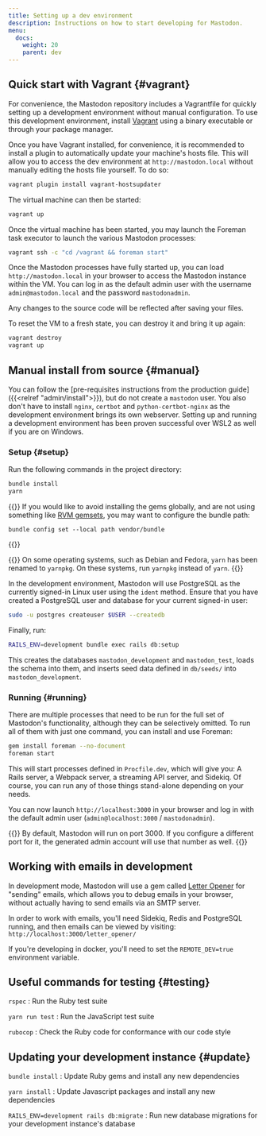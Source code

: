 ```yaml
---
title: Setting up a dev environment
description: Instructions on how to start developing for Mastodon.
menu:
  docs:
    weight: 20
    parent: dev
---
```


## Quick start with Vagrant {#vagrant}

For convenience, the Mastodon repository includes a Vagrantfile for quickly setting up a development environment without manual configuration. To use this development environment, install [Vagrant](https://vagrantup.com) using a binary executable or through your package manager.

Once you have Vagrant installed, for convenience, it is recommended to install a plugin to automatically update your machine's hosts file. This will allow you to access the dev environment at `http://mastodon.local` without manually editing the hosts file yourself. To do so:

```sh
vagrant plugin install vagrant-hostsupdater
```

The virtual machine can then be started:

```sh
vagrant up
```

Once the virtual machine has been started, you may launch the Foreman task executor to launch the various Mastodon processes:

```sh
vagrant ssh -c "cd /vagrant && foreman start"
```

Once the Mastodon processes have fully started up, you can load `http://mastodon.local` in your browser to access the Mastodon instance within the VM. You can log in as the default admin user with the username `admin@mastodon.local` and the password `mastodonadmin`.

Any changes to the source code will be reflected after saving your files.

To reset the VM to a fresh state, you can destroy it and bring it up again:

```sh
vagrant destroy
vagrant up
```

## Manual install from source {#manual}

You can follow the [pre-requisites instructions from the production guide]({{<relref "admin/install">}}), but do not create a `mastodon` user. You also don't have to install `nginx`, `certbot` and `python-certbot-nginx` as the development environment brings its own webserver. Setting up and running a development environment has been proven successful over WSL2 as well if you are on Windows.

### Setup {#setup}

Run the following commands in the project directory:

```sh
bundle install
yarn
```

{{<hint style="info">}}
If you would like to avoid installing the gems globally, and are not using something like [RVM gemsets](https://rvm.io/gemsets/basics), you may want to configure the bundle path:

```
bundle config set --local path vendor/bundle
```
{{</hint>}}

{{<hint style="info">}}
On some operating systems, such as Debian and Fedora, `yarn` has been renamed to `yarnpkg`. On these systems, run `yarnpkg` instead of `yarn`.
{{</hint>}}

In the development environment, Mastodon will use PostgreSQL as the currently signed-in Linux user using the `ident` method. Ensure that you have created a PostgreSQL user and database for your current signed-in user:

```sh
sudo -u postgres createuser $USER --createdb
```
Finally, run:

```sh
RAILS_ENV=development bundle exec rails db:setup
```

This creates the databases `mastodon_development` and `mastodon_test`, loads the schema into them, and inserts seed data defined in `db/seeds/` into `mastodon_development`.

### Running {#running}

There are multiple processes that need to be run for the full set of Mastodon's functionality, although they can be selectively omitted. To run all of them with just one command, you can install and use Foreman:

```sh
gem install foreman --no-document
foreman start
```

This will start processes defined in `Procfile.dev`, which will give you: A Rails server, a Webpack server, a streaming API server, and Sidekiq. Of course, you can run any of those things stand-alone depending on your needs.

You can now launch `http://localhost:3000` in your browser and log in with the default admin user (`admin@localhost:3000` / `mastodonadmin`).

{{<hint style="warning">}}
By default, Mastodon will run on port 3000. If you configure a different port for it, the generated admin account will use that number as well.
{{</hint>}}

## Working with emails in development

In development mode, Mastodon will use a gem called [Letter Opener](https://github.com/ryanb/letter_opener) for "sending" emails, which allows you to debug emails in your browser, without actually having to send emails via an SMTP server.

In order to work with emails, you'll need Sidekiq, Redis and PostgreSQL running, and then emails can be viewed by visiting: `http://localhost:3000/letter_opener/`

If you're developing in docker, you'll need to set the `REMOTE_DEV=true` environment variable.

## Useful commands for testing {#testing}

`rspec`
: Run the Ruby test suite

`yarn run test`
: Run the JavaScript test suite

`rubocop`
: Check the Ruby code for conformance with our code style

## Updating your development instance {#update}

`bundle install`
: Update Ruby gems and install any new dependencies

`yarn install`
: Update Javascript packages and install any new dependencies

`RAILS_ENV=development rails db:migrate`
: Run new database migrations for your development instance's database
